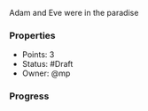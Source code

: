 Adam and Eve were in the paradise
### Properties
- Points: 3
- Status: #Draft
- Owner: @mp
### Progress

